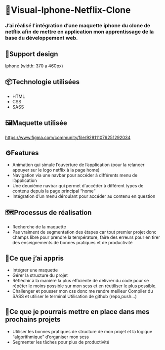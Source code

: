 # 📱Visual-Iphone-Netflix-Clone

### J’ai réalisé l'intégration d’une maquette iphone du clone de netflix afin de mettre en application mon apprentissage de la base du développement web.

## 📏Support design 
Iphone (width: 370 a 460px)

## 📦Technologie utilisées

- HTML 
- CSS 
- SASS

## 🖼️Maquette utilisée 
https://www.figma.com/community/file/928111079251292034

## ⚙️Features
 - Animation qui simule l’ouverture de l’application (pour la relancer appuyer sur le logo netflix à la page home) 
 - Navigation via une navbar pour accéder à différents menu de l’application 
 - Une deuxième navbar qui permet d'accéder à différent types de contenu depuis la page principal “home”  
 - Intégration d’un menu déroulant pour accéder au contenu en question

## 🗺️Processus de réalisation
 - Recherche de la maquette 
 - Pas vraiment de segmentation des étapes car tout premier projet donc champs libre pour prendre la température, faire des erreurs pour en tirer des enseignements de bonnes pratiques et de productivité

## 🧠Ce que j’ai appris
 - Intégrer une maquette 
 - Gérer la structure du projet 
- Réfléchir à la manière la plus efficiente de délivrer du code pour se répéter le moins possible sur mon scss et en réutiliser le plus possible. 
- Challenger et pousser mon css donc me rendre meilleur Compiler du SASS et utiliser le terminal Utilisation de github (repo,push…) 
## 💭Ce que je pourrais mettre en place dans mes prochains projets 
- Utiliser les bonnes pratiques de structure de mon projet et la logique “algorithmique” d’organiser mon scss 
- Segmenter les tâches pour plus de productivité
